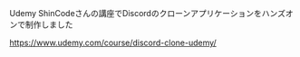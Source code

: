 Udemy ShinCodeさんの講座でDiscordのクローンアプリケーションをハンズオンで制作しました

<https://www.udemy.com/course/discord-clone-udemy/>
